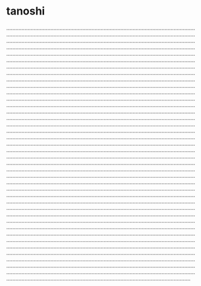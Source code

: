 # tanoshi

.............................................................................................................................................................................................................................................................................................................................................................................................................................................................................................................................................................................................................................................................................................................................................................................................................................................................................................................................................................................................................................................................................................................................................................................................................................................................................................................................................................................................................................................................................................................................................................................................................................................................................................................................................................................................................................................................................................................................................................................................................................................................................................................................................................................................................................................................................................................................................................................................................................................................................................................................................................................................................................................................................................................................................................................................................................................................................................................................................................................................................................................................................................................................................................................................................................................................................................................................................................................................................................................................................................................................................................................................................................................................................................................................................................................................................................................................................................................................................................................................................................................................................................................................................................................................................................................................................................................................................................................................................................................................................................................................................................................................................................................................................................................................................................................................................................................................................................................................................................................................................................................................................................................................................................